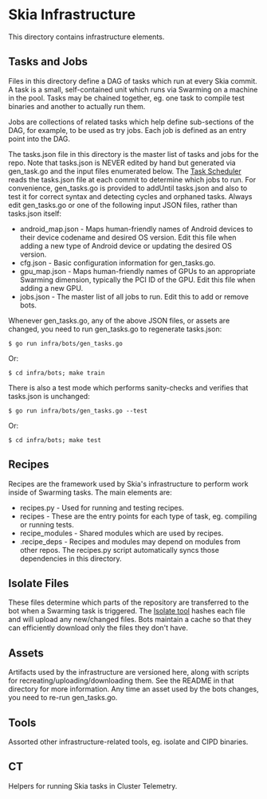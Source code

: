 Skia Infrastructure
===================

This directory contains infrastructure elements.


Tasks and Jobs
--------------

Files in this directory define a DAG of tasks which run at every Skia commit. A
task is a small, self-contained unit which runs via Swarming on a machine in the
pool. Tasks may be chained together, eg. one task to compile test binaries and
another to actually run them.

Jobs are collections of related tasks which help define sub-sections of the DAG,
for example, to be used as try jobs. Each job is defined as an entry point into
the DAG.

The tasks.json file in this directory is the master list of tasks and jobs for
the repo. Note that tasks.json is NEVER edited by hand but generated via
gen_task.go and the input files enumerated below. The
[Task Scheduler](https://skia.googlesource.com/buildbot/+/master/task_scheduler/README.md)
reads the tasks.json file at each commit to determine which jobs to run. For
convenience, gen_tasks.go is provided to addUntil tasks.json and also to test it
for correct syntax and detecting cycles and orphaned tasks. Always edit
gen_tasks.go or one of the following input JSON files, rather than tasks.json
itself:

  * android_map.json - Maps human-friendly names of Android devices to their
      device codename and desired OS version. Edit this file when adding a new
      type of Android device or updating the desired OS version.
  * cfg.json - Basic configuration information for gen_tasks.go.
  * gpu_map.json - Maps human-friendly names of GPUs to an appropriate Swarming
      dimension, typically the PCI ID of the GPU. Edit this file when adding a
      new GPU.
  * jobs.json - The master list of all jobs to run. Edit this to add or remove
      bots.

Whenever gen_tasks.go, any of the above JSON files, or assets are changed, you
need to run gen_tasks.go to regenerate tasks.json:

	$ go run infra/bots/gen_tasks.go

Or:

	$ cd infra/bots; make train

There is also a test mode which performs sanity-checks and verifies that
tasks.json is unchanged:

	$ go run infra/bots/gen_tasks.go --test

Or:

	$ cd infra/bots; make test


Recipes
-------

Recipes are the framework used by Skia's infrastructure to perform work inside
of Swarming tasks. The main elements are:

  * recipes.py - Used for running and testing recipes.
  * recipes - These are the entry points for each type of task, eg. compiling
      or running tests.
  * recipe_modules - Shared modules which are used by recipes.
  * .recipe_deps - Recipes and modules may depend on modules from other repos.
      The recipes.py script automatically syncs those dependencies in this
      directory.


Isolate Files
-------------

These files determine which parts of the repository are transferred to the bot
when a Swarming task is triggered. The
[Isolate tool](https://github.com/luci/luci-py/tree/master/appengine/isolate/doc)
hashes each file and will upload any new/changed files. Bots maintain a cache so
that they can efficiently download only the files they don't have.


Assets
------

Artifacts used by the infrastructure are versioned here, along with scripts for
recreating/uploading/downloading them. See the README in that directory for more
information. Any time an asset used by the bots changes, you need to re-run
gen_tasks.go.


Tools
-----

Assorted other infrastructure-related tools, eg. isolate and CIPD binaries.


CT
--

Helpers for running Skia tasks in Cluster Telemetry.

